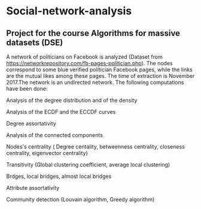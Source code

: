 # Social-network-analysis
## Project for the course Algorithms for massive datasets (DSE)
A network of politicians on Facebook is analyzed (Dataset from https://networkrepository.com/fb-pages-politician.php). 
The nodes correspond to some blue verified politician Facebook pages, while the links are the mutual likes among these pages. The time of extraction is November 2017.The network is an undirected network. The following computations have been done: 

Analysis of the degree distribution and of the density

Analysis of the ECDF and the ECCDF curves

Degree assortativity

Analysis of the connected components

Nodes's centrality ( Degree centality, betweenness centrality, closeness centrality, eigenvector centrality)

Transitivity (Global clustering coefficient, average local clustering)

Brdges, local bridges, almost local bridges

Attribute assortativity

Community detection (Louvain algorithm, Greedy algorithm)
